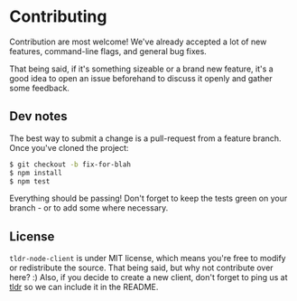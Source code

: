# Contributing

Contribution are most welcome!
We've already accepted a lot of new features, command-line flags, and general bug fixes.

That being said, if it's something sizeable or a brand new feature, it's a good idea to open an issue beforehand to discuss it openly and gather some feedback.

## Dev notes

The best way to submit a change is a pull-request from a feature branch.
Once you've cloned the project:

```bash
$ git checkout -b fix-for-blah
$ npm install
$ npm test
```

Everything should be passing!
Don't forget to keep the tests green on your branch - or to add some where necessary.

## License

`tldr-node-client` is under MIT license, which means you're free to modify or redistribute the source. That being said, but why not contribute over here? :) Also, if you decide to create a new client, don't forget to ping us at [tldr](https://github.com/rprieto/tldr) so we can include it in the README.

